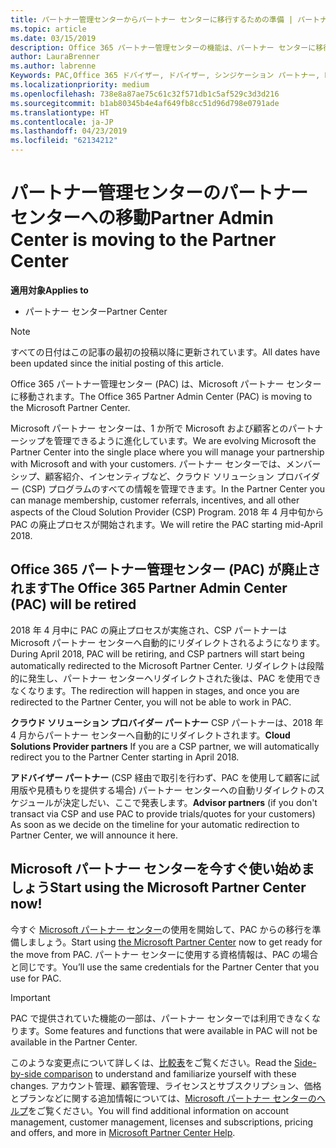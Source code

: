 ```yaml
---
title: パートナー管理センターからパートナー センターに移行するための準備 | パートナー センター
ms.topic: article
ms.date: 03/15/2019
description: Office 365 パートナー管理センターの機能は、パートナー センターに移行されます。
author: LauraBrenner
ms.author: labrenne
Keywords: PAC,Office 365 ドバイザー, ドバイザー, シンジケーション パートナー, PAC 廃止, PAC の廃止
ms.localizationpriority: medium
ms.openlocfilehash: 738e8a87ae75c61c32f571db1c5af529c3d3d216
ms.sourcegitcommit: b1ab80345b4e4af649fb8cc51d96d798e0791ade
ms.translationtype: HT
ms.contentlocale: ja-JP
ms.lasthandoff: 04/23/2019
ms.locfileid: "62134212"
---
```

# <a name="partner-admin-center-is-moving-to-the-partner-center"></a><span data-ttu-id="c2c2b-104">パートナー管理センターのパートナー センターへの移動</span><span class="sxs-lookup"><span data-stu-id="c2c2b-104">Partner Admin Center is moving to the Partner Center</span></span>

<span data-ttu-id="c2c2b-105">**適用対象**</span><span class="sxs-lookup"><span data-stu-id="c2c2b-105">**Applies to**</span></span>

-  <span data-ttu-id="c2c2b-106">パートナー センター</span><span class="sxs-lookup"><span data-stu-id="c2c2b-106">Partner Center</span></span>

> [!NOTE]  
>  <span data-ttu-id="c2c2b-107">すべての日付はこの記事の最初の投稿以降に更新されています。</span><span class="sxs-lookup"><span data-stu-id="c2c2b-107">All dates have been updated since the initial posting of this article.</span></span>

<span data-ttu-id="c2c2b-108">Office 365 パートナー管理センター (PAC) は、Microsoft パートナー センターに移動されます。</span><span class="sxs-lookup"><span data-stu-id="c2c2b-108">The Office 365 Partner Admin Center (PAC) is moving to the Microsoft Partner Center.</span></span>

<span data-ttu-id="c2c2b-109">Microsoft パートナー センターは、1 か所で Microsoft および顧客とのパートナーシップを管理できるように進化しています。</span><span class="sxs-lookup"><span data-stu-id="c2c2b-109">We are evolving Microsoft the Partner Center into the single place where you will manage your partnership with Microsoft and with your customers.</span></span> <span data-ttu-id="c2c2b-110">パートナー センターでは、メンバーシップ、顧客紹介、インセンティブなど、クラウド ソリューション プロバイダー (CSP) プログラムのすべての情報を管理できます。</span><span class="sxs-lookup"><span data-stu-id="c2c2b-110">In the Partner Center you can manage membership, customer referrals, incentives, and all other aspects of the Cloud Solution Provider (CSP) Program.</span></span> <span data-ttu-id="c2c2b-111">2018 年 4 月中旬から PAC の廃止プロセスが開始されます。</span><span class="sxs-lookup"><span data-stu-id="c2c2b-111">We will retire the PAC starting mid-April 2018.</span></span>

## <a name="the-office-365-partner-admin-center-pac-will-be-retired"></a><span data-ttu-id="c2c2b-112">Office 365 パートナー管理センター (PAC) が廃止されます</span><span class="sxs-lookup"><span data-stu-id="c2c2b-112">The Office 365 Partner Admin Center (PAC) will be retired</span></span>

<span data-ttu-id="c2c2b-113">2018 年 4 月中に PAC の廃止プロセスが実施され、CSP パートナーは Microsoft パートナー センターへ自動的にリダイレクトされるようになります。</span><span class="sxs-lookup"><span data-stu-id="c2c2b-113">During April 2018, PAC will be retiring, and CSP partners will start being automatically redirected to the Microsoft Partner Center.</span></span> <span data-ttu-id="c2c2b-114">リダイレクトは段階的に発生し、パートナー センターへリダイレクトされた後は、PAC を使用できなくなります。</span><span class="sxs-lookup"><span data-stu-id="c2c2b-114">The redirection will happen in stages, and once you are redirected to the Partner Center, you will not be able to work in PAC.</span></span> 

<span data-ttu-id="c2c2b-115">**クラウド ソリューション プロバイダー パートナー** CSP パートナーは、2018 年 4 月からパートナー センターへ自動的にリダイレクトされます。</span><span class="sxs-lookup"><span data-stu-id="c2c2b-115">**Cloud Solutions Provider partners** If you are a CSP partner, we will automatically redirect you to the Partner Center starting in April 2018.</span></span> 

<span data-ttu-id="c2c2b-116">**アドバイザー パートナー** (CSP 経由で取引を行わず、PAC を使用して顧客に試用版や見積もりを提供する場合) パートナー センターへの自動リダイレクトのスケジュールが決定しだい、ここで発表します。</span><span class="sxs-lookup"><span data-stu-id="c2c2b-116">**Advisor partners** (if you don't transact via CSP and use PAC to provide trials/quotes for your customers) As soon as we decide on the timeline for your automatic redirection to Partner Center, we will announce it here.</span></span> 


## <a name="start-using-the-microsoft-partner-center-now"></a><span data-ttu-id="c2c2b-117">Microsoft パートナー センターを今すぐ使い始めましょう</span><span class="sxs-lookup"><span data-stu-id="c2c2b-117">Start using the Microsoft Partner Center now!</span></span>

<span data-ttu-id="c2c2b-118">今すぐ [Microsoft パートナー センター](https://partnercenter.microsoft.com/)の使用を開始して、PAC からの移行を準備しましょう。</span><span class="sxs-lookup"><span data-stu-id="c2c2b-118">Start using [the Microsoft Partner Center](https://partnercenter.microsoft.com/)  now to get ready for the move from PAC.</span></span>  <span data-ttu-id="c2c2b-119">パートナー センターに使用する資格情報は、PAC の場合と同じです。</span><span class="sxs-lookup"><span data-stu-id="c2c2b-119">You’ll use the same credentials for the Partner Center that you use for PAC.</span></span> 

> [!IMPORTANT]  
> <span data-ttu-id="c2c2b-120">PAC で提供されていた機能の一部は、パートナー センターでは利用できなくなります。</span><span class="sxs-lookup"><span data-stu-id="c2c2b-120">Some features and functions that were available in PAC will not be available in the Partner Center.</span></span>

 <span data-ttu-id="c2c2b-121">このような変更点について詳しくは、[比較表](moving-from-pac-to-pc.md)をご覧ください。</span><span class="sxs-lookup"><span data-stu-id="c2c2b-121">Read the [Side-by-side comparison](moving-from-pac-to-pc.md) to understand and familiarize yourself with these changes.</span></span>  <span data-ttu-id="c2c2b-122">アカウント管理、顧客管理、ライセンスとサブスクリプション、価格とプランなどに関する追加情報については、[Microsoft パートナー センターのヘルプ](https://partnercenter.microsoft.com/partner/help)をご覧ください。</span><span class="sxs-lookup"><span data-stu-id="c2c2b-122">You will find additional information on account management, customer management, licenses and subscriptions, pricing and offers, and more in [Microsoft Partner Center Help](https://partnercenter.microsoft.com/partner/help).</span></span>

 